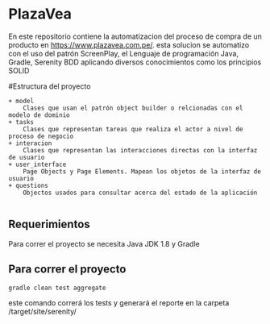 # PlazaVea
En este repositorio contiene la automatizacion del proceso de compra de un producto en https://www.plazavea.com.pe/. 
esta solucion se automatizo con el uso del patrón ScreenPlay, el Lenguaje de programación Java, Gradle, Serenity BDD
aplicando diversos conocimientos como los principios SOLID

#Estructura del proyecto 
````
+ model
    Clases que usan el patrón object builder o relcionadas con el modelo de dominio
+ tasks
    Clases que representan tareas que realiza el actor a nivel de proceso de negocio
+ interacion
    Clases que representan las interacciones directas con la interfaz de usuario
+ user_interface
    Page Objects y Page Elements. Mapean los objetos de la interfaz de usuario
+ questions
    Objectos usados para consultar acerca del estado de la aplicación
    
````

## Requerimientos

Para correr el proyecto se necesita Java JDK 1.8 y Gradle

## Para correr el proyecto
````
gradle clean test aggregate
````
este comando correrá los tests y generará el reporte en la carpeta /target/site/serenity/